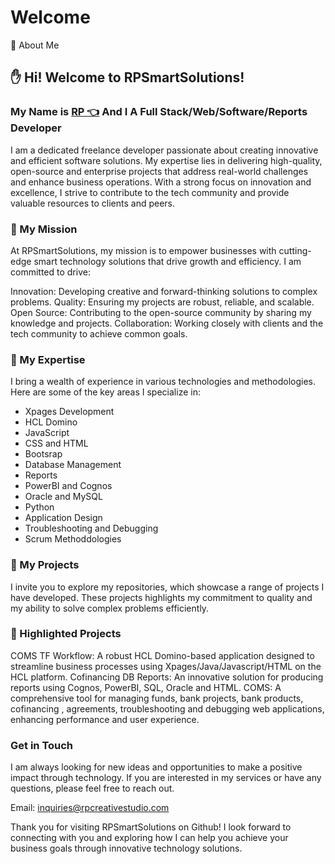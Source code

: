 # Welcome
👔 About Me

## ✋ Hi! Welcome to RPSmartSolutions! 
### My Name is [RP 👈](https://rpcreativestudio.com/#/)  And I A Full Stack/Web/Software/Reports Developer

I am a dedicated freelance developer passionate about creating innovative and efficient software solutions. My expertise lies in delivering high-quality, open-source and enterprise projects that address real-world challenges and enhance business operations. With a strong focus on innovation and excellence, I strive to contribute to the tech community and provide valuable resources to clients and peers.

### 👔 My Mission

At RPSmartSolutions, my mission is to empower businesses with cutting-edge smart technology solutions that drive growth and efficiency. I am committed to drive:

Innovation: Developing creative and forward-thinking solutions to complex problems.
Quality: Ensuring my projects are robust, reliable, and scalable.
Open Source: Contributing to the open-source community by sharing my knowledge and projects.
Collaboration: Working closely with clients and the tech community to achieve common goals.

### 👔 My Expertise
I bring a wealth of experience in various technologies and methodologies. Here are some of the key areas I specialize in:

- Xpages Development
- HCL Domino
- JavaScript
- CSS and HTML
- Bootsrap
- Database Management
- Reports
- PowerBI and Cognos
- Oracle and MySQL
- Python
- Application Design
- Troubleshooting and Debugging
- Scrum Methoddologies

### 👔 My Projects
I invite you to explore my repositories, which showcase a range of projects I have developed. These projects highlights  my commitment to quality and my ability to solve complex problems efficiently. 

### 👔 Highlighted Projects

COMS TF Workflow: A robust HCL Domino-based application designed to streamline business processes using Xpages/Java/Javascript/HTML on the HCL platform.
Cofinancing DB Reports: An innovative solution for producing reports using Cognos, PowerBI, SQL, Oracle and HTML.
COMS: A comprehensive tool for managing funds, bank projects, bank products, cofinancing , agreements, troubleshooting and debugging web applications, enhancing performance and user experience.


### Get in Touch
I am always looking for new ideas and opportunities to make a positive impact through technology. If you are interested in my services or have any questions, please feel free to reach out.

Email: inquiries@rpcreativestudio.com

Thank you for visiting RPSmartSolutions on Github! I look forward to connecting with you and exploring how I can help you achieve your business goals through innovative technology solutions.


